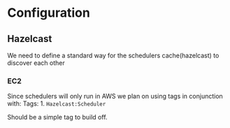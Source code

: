 # Configuration

## Hazelcast
We need to define a standard way for the schedulers cache(hazelcast) to discover each other

### EC2
Since schedulers will only run in AWS we plan on using tags in conjunction with:
Tags: 1. `Hazelcast:Scheduler`

Should be a simple tag to build off.
